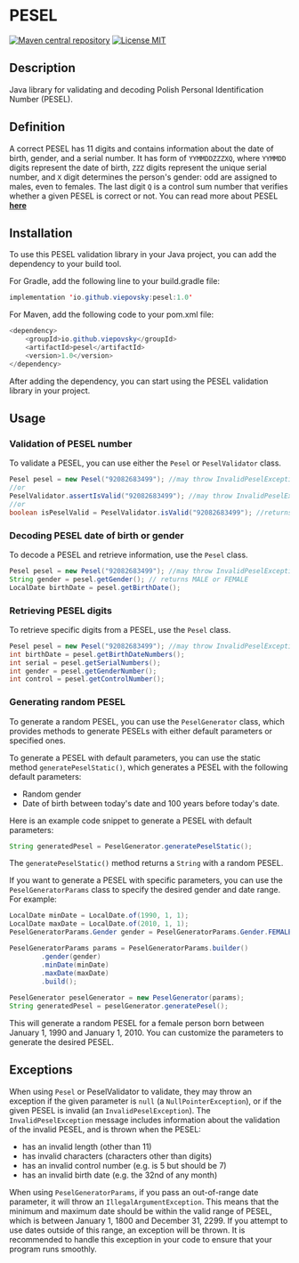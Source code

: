 # PESEL
[![Maven central repository](https://img.shields.io/maven-central/v/io.github.viepovsky/pesel?style=plastic&versionPrefix=2.0.0)](https://central.sonatype.com/artifact/io.github.viepovsky/pesel/2.0.0/overview)
[![License MIT](https://img.shields.io/github/license/viepovsky/PESEL?style=plastic)](https://opensource.org/license/mit/)

## Description

Java library for validating and decoding Polish Personal Identification Number (PESEL).

## Definition

A correct PESEL has 11 digits and contains information about the date of birth, gender, and a serial number.
It has form of `YYMMDDZZZXQ`, where `YYMMDD` digits represent the date of birth, `ZZZ` digits represent the unique serial number,
and `X` digit determines the person's gender: odd are assigned to males, even to females.
The last digit `Q` is a control sum number that verifies whether a given PESEL is correct or not.
You can read more about PESEL [**here**](https://en.wikipedia.org/wiki/PESEL)


## Installation

To use this PESEL validation library in your Java project, you can add the dependency to your build tool.

For Gradle, add the following line to your build.gradle file:

```java
implementation 'io.github.viepovsky:pesel:1.0'
```

For Maven, add the following code to your pom.xml file:

```java
<dependency>
    <groupId>io.github.viepovsky</groupId>
    <artifactId>pesel</artifactId>
    <version>1.0</version>
</dependency>
```

After adding the dependency, you can start using the PESEL validation library in your project.

## Usage

### Validation of PESEL number

To validate a PESEL, you can use either the `Pesel` or `PeselValidator` class.

```java
Pesel pesel = new Pesel("92082683499"); //may throw InvalidPeselException
//or
PeselValidator.assertIsValid("92082683499"); //may throw InvalidPeselException
//or
boolean isPeselValid = PeselValidator.isValid("92082683499"); //returns true or false
```

### Decoding PESEL date of birth or gender

To decode a PESEL and retrieve information, use the `Pesel` class.

```java
Pesel pesel = new Pesel("92082683499"); //may throw InvalidPeselException
String gender = pesel.getGender(); // returns MALE or FEMALE
LocalDate birthDate = pesel.getBirthDate();
```

### Retrieving PESEL digits

To retrieve specific digits from a PESEL, use the `Pesel` class.

```java
Pesel pesel = new Pesel("92082683499"); //may throw InvalidPeselException
int birthDate = pesel.getBirthDateNumbers();
int serial = pesel.getSerialNumbers();
int gender = pesel.getGenderNumber();
int control = pesel.getControlNumber();
```

### Generating random PESEL

To generate a random PESEL, you can use the `PeselGenerator` class, which provides methods to generate PESELs with either default parameters or specified ones.

To generate a PESEL with default parameters, you can use the static method `generatePeselStatic()`, which generates a PESEL with the following default parameters:

- Random gender
- Date of birth between today's date and 100 years before today's date.

Here is an example code snippet to generate a PESEL with default parameters:

```java
String generatedPesel = PeselGenerator.generatePeselStatic();
```
The `generatePeselStatic()` method returns a `String` with a random PESEL.

If you want to generate a PESEL with specific parameters, you can use the `PeselGeneratorParams` class to specify the desired gender and date range. For example:

```java
LocalDate minDate = LocalDate.of(1990, 1, 1); 
LocalDate maxDate = LocalDate.of(2010, 1, 1);
PeselGeneratorParams.Gender gender = PeselGeneratorParams.Gender.FEMALE;

PeselGeneratorParams params = PeselGeneratorParams.builder()
        .gender(gender)
        .minDate(minDate)
        .maxDate(maxDate)
        .build();
        
PeselGenerator peselGenerator = new PeselGenerator(params);
String generatedPesel = peselGenerator.generatePesel();
```

This will generate a random PESEL for a female person born between January 1, 1990 and January 1, 2010. You can customize the parameters to generate the desired PESEL.

## Exceptions

When using `Pesel` or PeselValidator to validate, they may throw an exception if the given parameter is `null` (a `NullPointerException`), or if the given PESEL is invalid (an `InvalidPeselException`).
The `InvalidPeselException` message includes information about the validation of the invalid PESEL, and is thrown when the PESEL:
- has an invalid length (other than 11)
- has invalid characters (characters other than digits)
- has an invalid control number (e.g. is 5 but should be 7)
- has an invalid birth date (e.g. the 32nd of any month)

When using `PeselGeneratorParams`, if you pass an out-of-range date parameter, it will throw an `IllegalArgumentException`.
This means that the minimum and maximum date should be within the valid range of PESEL, which is between January 1, 1800 and December 31, 2299. 
If you attempt to use dates outside of this range, an exception will be thrown. 
It is recommended to handle this exception in your code to ensure that your program runs smoothly.
